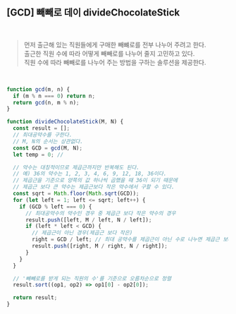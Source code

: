 ## [GCD] 빼빼로 데이 divideChocolateStick

<br/>

> 먼저 출근해 있는 직원들에게 구매한 빼뺴로를 전부 나누어 주려고 한다. <br/>
> 출근한 직원 수에 따라 어떻게 빼빼로를 나누어 줄지 고민하고 있다. <br/>
> 직원 수에 따라 빼빼로를 나누어 주는 방법을 구하는 솔루션을 제공한다. <br/>

 <br/>

```js
function gcd(m, n) {
  if (m % n === 0) return n;
  return gcd(n, m % n);
}

function divideChocolateStick(M, N) {
  const result = [];
  // 최대공약수를 구한다.
  // M, N의 순서는 상관없다.
  const GCD = gcd(M, N);
  let temp = 0; //

  // 약수는 대칭적이므로 제곱근까지만 반복해도 된다.
  // 예) 36의 약수는 1, 2, 3, 4, 6, 9, 12, 18, 36이다.
  // 제곱근을 기준으로 양쪽의 값 하나씩 곱했을 때 36이 되기 때문에
  // 제곱근 보다 큰 약수는 제곱근보다 작은 약수에서 구할 수 있다.
  const sqrt = Math.floor(Math.sqrt(GCD));
  for (let left = 1; left <= sqrt; left++) {
    if (GCD % left === 0) {
      // 최대공약수의 약수인 경우 중 제곱근 보다 작은 약수의 경우
      result.push([left, M / left, N / left]);
      if (left * left < GCD) {
        // 제곱근이 아닌 경우(제곱근 보다 작은)
        right = GCD / left; // 최대 공약수를 제곱근이 아닌 수로 나누면 제곱근 보다 큰 약수를 구할 수 있다.
        result.push([right, M / right, N / right]);
      }
    }
  }

  // '빼빼로를 받게 되는 직원의 수'를 기준으로 오름차순으로 정렬
  result.sort((op1, op2) => op1[0] - op2[0]);

  return result;
}
```
